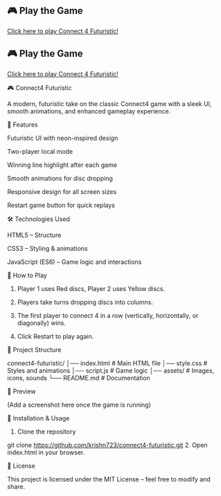 ## 🎮 Play the Game  
[Click here to play Connect 4 Futuristic!](https://krishn723.github.io/connect4-futuristic/)


## 🎮 Play the Game  
[Click here to play Connect 4 Futuristic!](https://krishn723.github.io/connect4-futuristic/)


🎮 Connect4 Futuristic

A modern, futuristic take on the classic Connect4 game with a sleek UI, smooth animations, and enhanced gameplay experience.

🚀 Features

Futuristic UI with neon-inspired design

Two-player local mode

Winning line highlight after each game

Smooth animations for disc dropping

Responsive design for all screen sizes

Restart game button for quick replays


🛠️ Technologies Used

HTML5 – Structure

CSS3 – Styling & animations

JavaScript (ES6) – Game logic and interactions


🎯 How to Play

1. Player 1 uses Red discs, Player 2 uses Yellow discs.


2. Players take turns dropping discs into columns.


3. The first player to connect 4 in a row (vertically, horizontally, or diagonally) wins.


4. Click Restart to play again.



📂 Project Structure

connect4-futuristic/
│── index.html        # Main HTML file
│── style.css         # Styles and animations
│── script.js         # Game logic
│── assets/           # Images, icons, sounds
└── README.md         # Documentation

📸 Preview

(Add a screenshot here once the game is running)

🔧 Installation & Usage

1. Clone the repository

git clone 
https://github.com/krishn723/connect4-futuristic.git
2. Open index.html in your browser.



📜 License

This project is licensed under the MIT License – feel free to modify and share.

